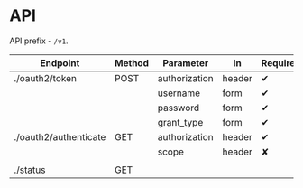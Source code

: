 # API

API prefix - `/v1`.

| Endpoint              | Method | Parameter     | In     | Required |
|-----------------------|--------|---------------|--------|----------|
| ./oauth2/token        | POST   | authorization | header | ✔        |
|                       |        | username      | form   | ✔        |
|                       |        | password      | form   | ✔        |
|                       |        | grant_type    | form   | ✔        |
| ./oauth2/authenticate | GET    | authorization | header | ✔        |
|                       |        | scope         | header | ✘        |
|                       |        |               |        |          |
| ./status              | GET    |               |        |          |
